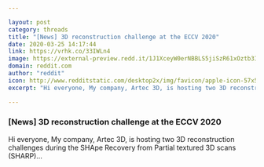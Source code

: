 ```yaml
---

layout: post
category: threads
title: "[News] 3D reconstruction challenge at the ECCV 2020"
date: 2020-03-25 14:17:44
link: https://vrhk.co/33IWLn4
image: https://external-preview.redd.it/1J1XceyW0erNBBLS5jiSzR61xOztb3IMjolCCCCx2CE.jpg?width=1200&height=628.272251309&auto=webp&crop=1200:628.272251309,smart&s=abcca54677baa0b6ce0d3446996f91f856272797
domain: reddit.com
author: "reddit"
icon: http://www.redditstatic.com/desktop2x/img/favicon/apple-icon-57x57.png
excerpt: "Hi everyone, My company, Artec 3D, is hosting two 3D reconstruction challenges during the SHApe Recovery from Partial textured 3D scans (SHARP)..."

---
```


### [News] 3D reconstruction challenge at the ECCV 2020

Hi everyone, My company, Artec 3D, is hosting two 3D reconstruction challenges during the SHApe Recovery from Partial textured 3D scans (SHARP)...
